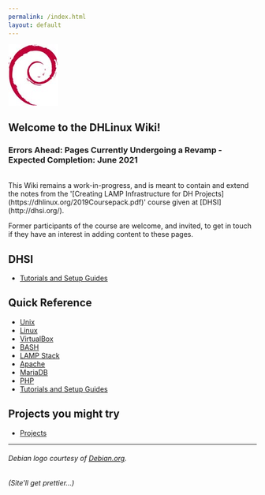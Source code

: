 ```yaml
---
permalink: /index.html
layout: default
---
```


![Debian Logo](assets/images/openlogo-nd-100.jpg "a title")

## Welcome to the DHLinux Wiki!

### Errors Ahead: Pages Currently Undergoing a Revamp - Expected Completion: June 2021
<br/>
This Wiki remains a work-in-progress, and is meant to contain and extend the notes from the '[Creating LAMP Infrastructure for DH Projects](https://dhlinux.org/2019Coursepack.pdf)' course given at [DHSI](http://dhsi.org/).

Former participants of the course are welcome, and invited, to get in touch if they have an interest in adding content to these pages.

DHSI
----

-   [Tutorials and Setup Guides](tutorials/Tutorials%20and%20Setup%20Guides/)

Quick Reference
---------------

-   [Unix](docs/Unix/)
-   [Linux](docs/Linux/)
-   [VirtualBox](docs/VirtualBox/)
-   [BASH](docs/BASH/)
-   [LAMP Stack](docs/LAMP%20Stack/)
-   [Apache](docs/Apache/)
-   [MariaDB](docs/MySQL/)
-   [PHP](docs/PHP/)
-   [Tutorials and Setup Guides](tutorials/Tutorials%20and%20Setup%20Guides/)

Projects you might try
----------------------

-   [Projects](projects/Projects/)

------------------------------------------------------------------------

###### Debian logo courtesy of [Debian.org](https://www.debian.org/).

###### (Site'll get prettier...)
